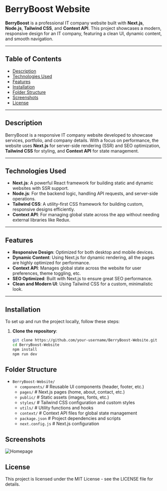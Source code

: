 # **BerryBoost Website**

**BerryBoost** is a professional IT company website built with **Next.js**, **Node.js**, **Tailwind CSS**, and **Context API**. This project showcases a modern, responsive design for an IT company, featuring a clean UI, dynamic content, and smooth navigation.

---

## **Table of Contents**

- [Description](#description)
- [Technologies Used](#technologies-used)
- [Features](#features)
- [Installation](#installation)
- [Folder Structure](#folder-structure)
- [Screenshots](#screenshots)
- [License](#license)

---

## **Description**

BerryBoost is a responsive IT company website developed to showcase services, portfolio, and company details. With a focus on performance, the website uses **Next.js** for server-side rendering (SSR) and SEO optimization, **Tailwind CSS** for styling, and **Context API** for state management.

---

## **Technologies Used**

- **Next.js**: A powerful React framework for building static and dynamic websites with SSR support.
- **Node.js**: For the backend logic, handling API requests, and server-side operations.
- **Tailwind CSS**: A utility-first CSS framework for building custom, responsive designs efficiently.
- **Context API**: For managing global state across the app without needing external libraries like Redux.

---

## **Features**

- **Responsive Design**: Optimized for both desktop and mobile devices.
- **Dynamic Content**: Using Next.js for dynamic rendering, all the pages are highly optimized for performance.
- **Context API**: Manages global state across the website for user preferences, theme toggling, etc.
- **SEO Optimized**: Built with Next.js to ensure great SEO performance.
- **Clean and Modern UI**: Using Tailwind CSS for a custom, minimalistic look.

---

## **Installation**

To set up and run the project locally, follow these steps:

1. **Clone the repository**:

   ```bash
   git clone https://github.com/your-username/BerryBoost-Website.git
   cd BerryBoost-Website
   npm install
   npm run dev
   ```

## **Folder Structure**

- `BerryBoost-Website/`
  - `components/` # Reusable UI components (header, footer, etc.)
  - `pages/` # Next.js pages (home, about, contact, etc.)
  - `public/` # Static assets (images, fonts, etc.)
  - `styles/` # Tailwind CSS configuration and custom styles
  - `utils/` # Utility functions and hooks
  - `context/` # Context API files for global state management
  - `package.json` # Project dependencies and scripts
  - `next.config.js` # Next.js configuration

## **Screenshots**

![Homepage](./public/assets/homepage.png)

## **License**

This project is licensed under the MIT License - see the LICENSE
file for details.
